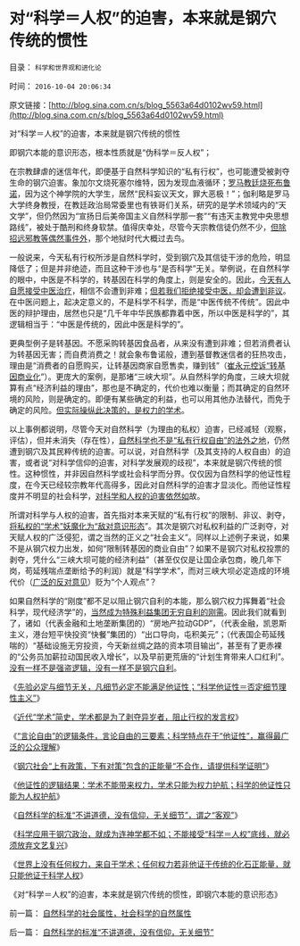 # 对“科学＝人权”的迫害，本来就是钢穴传统的惯性

目录： `科学和世界观和进化论` 

时间： `2016-10-04 20:06:34` 

原文链接：[http://blog.sina.com.cn/s/blog_5563a64d0102wv59.html](http://blog.sina.com.cn/s/blog_5563a64d0102wv59.html)

对“科学＝人权”的迫害，本来就是钢穴传统的惯性

即钢穴本能的意识形态，根本性质就是“伪科学＝反人权”；

在宗教肆虐的迷信年代，即便基于自然科学知识的“私有行权”，也可能遭受被剥夺生命的钢穴迫害。象加尔文烧死塞尔维特，因为发现血液循环；[罗马教廷烧死布鲁诺](../../../2010/12/23/为什么基督教仇恨进化论？.md)，因为这个神学院的大学生，居然“民科妄议天文，罪大恶极！”；伽利略是罗马大学终身教授，在教廷政治局常委里也有铁哥们关系，研究的是学术领域内的“天文学”，但仍然因为“宣扬日后美帝国主义自然科学那一套”“有违天主教党中央思想路线”，被处于酷刑和终身软禁。值得庆幸处，尽管今天宗教信徒仍然不少，[但除招远邪教等偶然事件外](../../../2014/6/21/为什么招远惨案后，全能神教被指为邪教，而不是基督教？.md)，那个地狱时代大概过去鸟。

一般说来，今天私有行权所涉是自然科学时，受到钢穴及其信徒干涉的危险，明显降低了；但是并非绝迹，而且这种干涉也与“是否科学”无关。举例说，在自然科学的眼中，中医是不科学的，转基因在科学的角度上，则是安全的。因此，[今天有人自愿接受中医治疗](../../../2014/7/19/将西医排除出公立医疗体制，是医改的次优方案.md)，相信不会遭到非难；[但若我们拒绝接受中医，却会遭到非议](../../../2010/7/12/公共医疗就是特权医疗，请把就医选择权归还病人.md)。在中医问题上，起决定意义的，不是科学不科学，而是“中医传统不传统”。因此中医的辩护理由，居然也只是“几千年中华民族都靠着中医，所以中医是科学的”，其逻辑相当于：“中医是传统的，因此中医是科学的”。

更典型例子是转基因。不愿采购转基因食品者，从来没有遭到非难；但若消费者认为转基因无害；而自费消费之！就会象布鲁诺般，遭到基督教迷信者的狂热攻击，理由是“消费者的自愿购买，让转基因商家自愿售卖，赚到钱”（[崔永元控诉“转基因商业化](../../../2013/12/24/高房价和转基因的“官点”不是观点.md)”）。更庞大的案例，是那堵“三峡大坝”。从自然科学的角度，三峡大坝就算有点“经济利益的理由”，那也是不确定的，代价也难以衡量；而其确定的自然环境的风险，则是确定的。即便有某些确定的利益，也可以用其他办法替代，而免于确定的风险。[但实际操纵此决策的，是权力的学术](../../../2013/4/22/三峡大坝迟早只能炸掉.md)。

以上事例都说明，尽管今天对自然科学（为理由的私权）迫害，已经减轻（观察，评估），但并未消失（存在性），[自然科学也不是“私有行权自由”的法外之地](../../../2014/5/10/实事求是的自由人，必定会被标准答案围剿和妖魔化.md)，仍然遭到钢穴及其民粹传统的迫害。可以说，对自然科学（及其支持的人权自由）的迫害，或者说“对科学信仰的迫害，对科学发展观的歧视”，本来就是钢穴传统的惯性。这种惯性，并非因自然科学或社会科学而分界。仅仅因为自然科学的他证性程度，在今天已经较宗教年代高得多，因此对自然科学的迫害才显淡化。而他证性程度并不明显的社会科学，[对科学和人权的迫害依然如](../../../2016/2/28/科学原则无信仰，唯真求实不中庸.md)故。

所谓对科学与人权的迫害，首先指对本来天赋的“私有行权”的限制、非议、剥夺，[将私权的“学术”妖魔化为“敌对意识形态](../../../2015/5/29/个人主义的社会科学知识，传统社会的敌对意识形态.md)”。其次是钢穴对私权利益的广泛剥夺，对天赋人权的广泛侵犯，谓之当然的正义之“社会主义”。同样以上述例子来说，如果不是从钢穴权力出发，如何“限制转基因的商业自由”？如果不是钢穴对私权投票的剥夺，凭什么“三峡大坝可能的经济利益”（甚至仅仅是让国企承包商，晚几年下岗，苟延残喘点垄断给予的利润）就是“科学学术”，而对三峡大坝必定造成的环境代价（[广泛的反对意见](../../../2011/6/3/三峡大坝好就好在“大”.md)）贬为“个人观点”？

如果自然科学的“刚度”都不足以阻止钢穴自利的本能，那么钢穴权力挥舞着“社会科学，现代经济学”的，[当然成为特殊利益集团无穷自利的刚需](../../../2016/9/4/重温“特权最大化定理”：钢穴就是已经实现的共产主义.md)。因此我们就看到了，诸如（代表金融和土地垄断集团的）“房地产拉动GDP”，（代表金融，凯恩斯主义，港台短平快投资“快餐”集团的）“出口导向，屯积美元”；（代表国企苟延残喘的）“基础设施无穷投资，今天新丝绸之路的资本项目输出”，甚至有了更赤裸的“公务员加薪拉动国民收入增长”，以及早前更荒唐的“计划生育带来人口红利”。[没有一样不是强盗逻辑，没有一样不是钢穴自利](../../../2011/5/31/专家南辕北辙，饮鸩止渴的高论.md)。

《[先验必定与细节无关，凡细节必定不能满足他证性；“科学他证性＝否定细节理性主义”](../../../2016/9/26/先验必定与细节无关，凡细节必定不能满足他证性；.md)》

《[近代“学术”简史，学术都是为了剥夺异岁者，阻止行权的发言权](../../../2016/9/27/近代“学术”简史，“学术存在”的唯一意义.md)》

《[“言论自由”的逻辑条件，言论自由的三要素；科学特点在于“他证性”，赢得最广泛的公众理解](../../../2016/9/28/“言论自由”的逻辑条件，学术自由的三大法则.md)》

《[钢穴社会“上有政策，下有对策”包含的正能量“不合作，请提供科学证明”](../../../2016/9/29/社会学“他证性”的政治意义，科学特色于“三要素”；.md)》

《[他证性的逻辑结果：学术不能带来权力，学术只能为权力护航；科学的他证性只能为人权护航](../../../2016/9/30/学术不能带来权力，学术只能为权力护航；.md)》

《[自然科学的标准“不讲道德，没有信仰，无关细节”，谓之“客观”](../../../2016/10/1/自然科学的标准“不讲道德，没有信仰，无关细节”.md)》

《[科学应用于钢穴政治，就成为连神学都不如；不能接受“科学＝人权”底线，就必须放弃文艺复兴](../../../2016/10/2/科学标准应用于钢穴政治，就会成为连神学都不如.md)》

《[世界上没有任何权力，来自于学术；任何权力若非他证于传统的化石正能量，就只能他证于科学人权](../../../2016/10/3/世界上没有任何权力，来自于学术；.md)》

《对“科学＝人权”的迫害，本来就是钢穴传统的惯性，即钢穴本能的意识形态》

前一篇： [自然科学的社会属性，社会科学的自然属性](../../../2016/10/5/自然科学的社会属性，社会科学的自然属性.md)

后一篇： [自然科学的标准“不讲道德，没有信仰，无关细节”](../../../2016/10/1/自然科学的标准“不讲道德，没有信仰，无关细节”.md)

